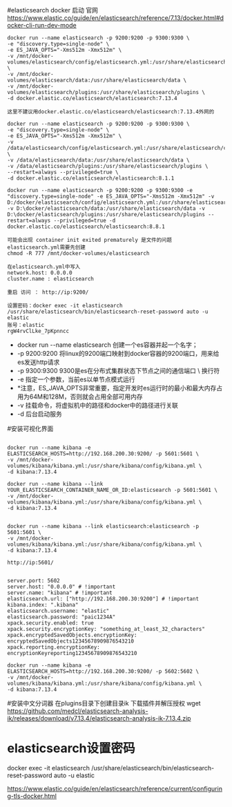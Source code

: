 #elasticsearch docker 启动
官网 https://www.elastic.co/guide/en/elasticsearch/reference/7.13/docker.html#docker-cli-run-dev-mode

```
docker run --name elasticsearch -p 9200:9200 -p 9300:9300 \
-e "discovery.type=single-node" \
-e ES_JAVA_OPTS="-Xms512m -Xmx512m" \
-v /mnt/docker-volumes/elasticsearch/config/elasticsearch.yml:/usr/share/elasticsearch/config/elasticsearch.yml \
-v /mnt/docker-volumes/elasticsearch/data:/usr/share/elasticsearch/data \
-v /mnt/docker-volumes/elasticsearch/plugins:/usr/share/elasticsearch/plugins \
-d docker.elastic.co/elasticsearch/elasticsearch:7.13.4

这里不建议用docker.elastic.co/elasticsearch/elasticsearch:7.13.4外网的

docker run --name elasticsearch -p 9200:9200 -p 9300:9300 \
-e "discovery.type=single-node" \
-e ES_JAVA_OPTS="-Xms512m -Xmx512m" \
-v /data/elasticsearch/config/elasticsearch.yml:/usr/share/elasticsearch/config/elasticsearch.yml \
-v /data/elasticsearch/data:/usr/share/elasticsearch/data \
-v /data/elasticsearch/plugins:/usr/share/elasticsearch/plugins \
--restart=always --privileged=true \
-d docker.elastic.co/elasticsearch/elasticsearch:8.1.1

docker run --name elasticsearch -p 9200:9200 -p 9300:9300 -e "discovery.type=single-node" -e ES_JAVA_OPTS="-Xms512m -Xmx512m" -v D:/docker/elasticsearch/config/elasticsearch.yml:/usr/share/elasticsearch/config/elasticsearch.yml -v D:\docker/elasticsearch/data:/usr/share/elasticsearch/data -v D:\docker/elasticsearch/plugins:/usr/share/elasticsearch/plugins --restart=always --privileged=true -d docker.elastic.co/elasticsearch/elasticsearch:8.8.1

可能会出现 container init exited prematurely 是文件的问题 elasticsearch.yml需要先创建
chmod -R 777 /mnt/docker-volumes/elasticsearch

在elasticsearch.yml中写入 
network.host: 0.0.0.0
cluster.name : elasticsearch

重启 访问 ： http://ip:9200/

设置密码：docker exec -it elasticsearch /usr/share/elasticsearch/bin/elasticsearch-reset-password auto -u elastic
账号：elastic
rgW4rvClLke_7pKpnncc
```

* docker run --name elasticsearch 创建一个es容器并起一个名字；
* -p 9200:9200 将linux的9200端口映射到docker容器的9200端口，用来给es发送http请求
* -p 9300:9300 9300是es在分布式集群状态下节点之间的通信端口 \ 换行符
* -e 指定一个参数，当前es以单节点模式运行
* *注意，ES_JAVA_OPTS非常重要，指定开发时es运行时的最小和最大内存占用为64M和128M，否则就会占用全部可用内存
* -v 挂载命令，将虚拟机中的路径和docker中的路径进行关联
* -d 后台启动服务

#安装可视化界面

```

docker run --name kibana -e ELASTICSEARCH_HOSTS=http://192.168.200.30:9200/ -p 5601:5601 \
-v /mnt/docker-volumes/kibana/kibana.yml:/usr/share/kibana/config/kibana.yml \
-d kibana:7.13.4

docker run --name kibana --link YOUR_ELASTICSEARCH_CONTAINER_NAME_OR_ID:elasticsearch -p 5601:5601 \
-v /mnt/docker-volumes/kibana/kibana.yml:/usr/share/kibana/config/kibana.yml \
-d kibana:7.13.4


docker run --name kibana --link elasticsearch:elasticsearch -p 5601:5601 \
-v /mnt/docker-volumes/kibana/kibana.yml:/usr/share/kibana/config/kibana.yml \
-d kibana:7.13.4 

http://ip:5601/


server.port: 5602
server.host: "0.0.0.0" # !important
server.name: "kibana" # !important
elasticsearch.url: ["http://192.168.200.30:9200"] # !important
kibana.index: ".kibana"
elasticsearch.username: "elastic"
elasticsearch.password: "paic1234A"
xpack.security.enabled: true
xpack.security.encryptionKey: "something_at_least_32_characters"
xpack.encryptedSavedObjects.encryptionKey: encryptedSavedObjects12345678909876543210
xpack.reporting.encryptionKey: encryptionKeyreporting12345678909876543210

docker run --name kibana -e ELASTICSEARCH_HOSTS=http://192.168.200.30:9200/ -p 5602:5602 \
-v /mnt/docker-volumes/kibana/kibana.yml:/usr/share/kibana/config/kibana.yml \
-d kibana:7.13.4
```

#安装中文分词器
在plugins目录下创建目录ik 下载插件并解压授权
wget https://github.com/medcl/elasticsearch-analysis-ik/releases/download/v7.13.4/elasticsearch-analysis-ik-7.13.4.zip

# elasticsearch设置密码

docker exec -it elasticsearch /usr/share/elasticsearch/bin/elasticsearch-reset-password auto -u elastic

https://www.elastic.co/guide/en/elasticsearch/reference/current/configuring-tls-docker.html